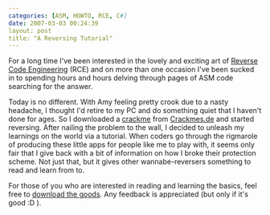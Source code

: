 ```yaml
---
categories: [ASM, HOWTO, RCE, C#]
date: 2007-03-03 00:24:39
layout: post
title: "A Reversing Tutorial"
---
```

For a long time I've been interested in the lovely and exciting art of <a href="http://en.wikipedia.org/wiki/Reverse_engineering" title="Reverse Engineering" target="_blank">Reverse Code Engineering</a> (RCE) and on more than one occasion I've been sucked in to spending hours and hours delving through pages of ASM code searching for the answer.

Today is no different. With Amy feeling pretty crook due to a nasty headache, I thought I'd retire to my PC and do something quiet that I haven't done for ages. So I downloaded a <a href="http://en.wikipedia.org/wiki/Crackme" title="Crackme" target="_blank">crackme</a> from <a href="http://www.crackmes.de/" title="Crackmes.de" target="_blank">Crackmes.de</a> and started reversing. After nailing the problem to the wall, I decided to unleash my learnings on the world via a tutorial. When coders go through the rigmarole of producing these little apps for people like me to play with, it seems only fair that I give back with a bit of information on how I broke their protection scheme. Not just that, but it gives other wannabe-reversers something to read and learn from to.

For those of you who are interested in reading and learning the basics, feel free to <a href="/uploads/2007/03/nts-crackme10-solution-thecolonial.zip" title="Solution to a Crackme">download the goods</a>. Any feedback is appreciated (but only if it's good :D ).
